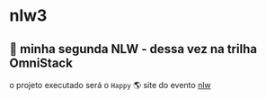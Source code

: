 # nlw3
## 🚀 minha segunda NLW - dessa vez na trilha OmniStack
o projeto executado será o `Happy` 
:earth_americas: site do evento [nlw](https://nextlevelweek.com/) 
